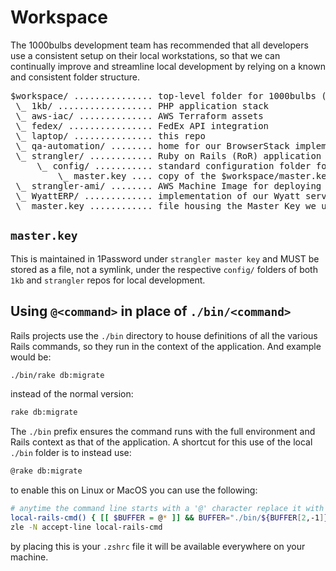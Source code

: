 # Workspace

The 1000bulbs development team has recommended that all developers use a consistent setup on their local workstations, so that we can continually improve and streamline local development by relying on a known and consistent folder structure.

<pre>
$workspace/ ............... top-level folder for 1000bulbs (e.g. developer name of choice)
 \_ 1kb/ .................. PHP application stack
 \_ aws-iac/ .............. AWS Terraform assets
 \_ fedex/ ................ FedEx API integration
 \_ laptop/ ............... this repo
 \_ qa-automation/ ........ home for our BrowserStack implementations
 \_ strangler/ ............ Ruby on Rails (RoR) application stack
     \_ config/ ........... standard configuration folder for Rails
         \_ master.key .... copy of the $workspace/master.key file
 \_ strangler-ami/ ........ AWS Machine Image for deploying the above
 \_ WyattERP/ ............. implementation of our Wyatt server
 \_ master.key ............ file housing the Master Key we use for both PHP and RoR
</pre>

## `master.key`

This is maintained in 1Password under `strangler master key` and MUST be stored as a file, not a symlink, under the respective `config/` folders of both `1kb` and `strangler` repos for local development.

## Using `@<command>` in place of `./bin/<command>`

Rails projects use the `./bin` directory to house definitions of all the various Rails commands, so they run in the context of the application. And example would be:

```bash
./bin/rake db:migrate
```

instead of the normal version:

```bash
rake db:migrate
```

The `./bin` prefix ensures the command runs with the full environment and Rails context as that of the application. A shortcut for this use of the local `./bin` folder is to instead use:

```bash
@rake db:migrate
```

to enable this on Linux or MacOS you can use the following:

```bash
# anytime the command line starts with a '@' character replace it with the prefix './bin/'
local-rails-cmd() { [[ $BUFFER = @* ]] && BUFFER="./bin/${BUFFER[2,-1]}"; zle .$WIDGET "$@"; }
zle -N accept-line local-rails-cmd
```

by placing this is your `.zshrc` file it will be available everywhere on your machine.